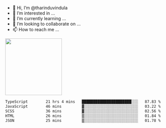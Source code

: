 - 👋 Hi, I’m @tharinduvindula
- 👀 I’m interested in ...
- 🌱 I’m currently learning ...
- 💞️ I’m looking to collaborate on ...
- 📫 How to reach me ...

<!---
tharinduvindula/tharinduvindula is a ✨ special ✨ repository because its `README.md` (this file) appears on your GitHub profile.
You can click the Preview link to take a look at your changes.
--->

<img height="180em" src="https://github-readme-stats.vercel.app/api?username=tharinduvindula&show_icons=true&hide_border=false&&count_private=true&include_all_commits=true" />


<!--START_SECTION:waka-->

```txt
TypeScript        21 hrs 4 mins   ██████████████████████░░░   87.83 %
JavaScript        46 mins         ▓░░░░░░░░░░░░░░░░░░░░░░░░   03.22 %
SCSS              36 mins         ▓░░░░░░░░░░░░░░░░░░░░░░░░   02.56 %
HTML              26 mins         ▒░░░░░░░░░░░░░░░░░░░░░░░░   01.84 %
JSON              25 mins         ▒░░░░░░░░░░░░░░░░░░░░░░░░   01.78 %
```

<!--END_SECTION:waka-->
